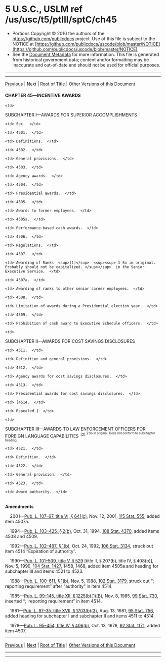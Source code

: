 ---
---

# 5 U.S.C., USLM ref /us/usc/t5/ptIII/sptC/ch45

* Portions Copyright © 2016 the authors of the https://github.com/publicdocs project.
  Use of this file is subject to the NOTICE at [https://github.com/publicdocs/uscode/blob/master/NOTICE](https://github.com/publicdocs/uscode/blob/master/NOTICE)
* See the [Document Metadata](././../../../../../..//README.md) for more information.
  This file is generated from historical government data; content and/or formatting may be inaccurate and out-of-date and should not be used for official purposes.

----------
----------

[Previous](./../../../../../..//us/usc/t5/ptIII/sptC/ch43/schII/m__us_usc_t5_s4315.md) | [Next](./../../../../../..//us/usc/t5/ptIII/sptC/ch45/schI/m__us_usc_t5_ptIII_sptC_ch45_schI.md) | [Root of Title](./../../../../../../) | [Other Versions of this Document](https://publicdocs.github.io/go/links?ns=uslm&ref=%2Fus%2Fusc%2Ft5%2FptIII%2FsptC%2Fch45)

#### CHAPTER 45—INCENTIVE AWARDS

<table>

  <tr>

    <td> 

SUBCHAPTER I—AWARDS FOR SUPERIOR ACCOMPLISHMENTS  </td>

  </tr>

  <tr>

    <td> Sec.  </td>

  </tr>

  <tr>

    <td> 4501.  </td>

    <td> Definitions.  </td>

  </tr>

  <tr>

    <td> 4502.  </td>

    <td> General provisions.  </td>

  </tr>

  <tr>

    <td> 4503.  </td>

    <td> Agency awards.  </td>

  </tr>

  <tr>

    <td> 4504.  </td>

    <td> Presidential awards.  </td>

  </tr>

  <tr>

    <td> 4505.  </td>

    <td> Awards to former employees.  </td>

  </tr>

  <tr>

    <td> 4505a.  </td>

    <td> Performance-based cash awards.  </td>

  </tr>

  <tr>

    <td> 4506.  </td>

    <td> Regulations.  </td>

  </tr>

  <tr>

    <td> 4507.  </td>

    <td> Awarding of Ranks  <sup>[1]</sup>  <sup><sup> 1 So in original. Probably should not be capitalized. </sup></sup>  in the Senior Executive Service.  </td>

  </tr>

  <tr>

    <td> 4507a.  </td>

    <td> Awarding of ranks to other senior career employees.  </td>

  </tr>

  <tr>

    <td> 4508.  </td>

    <td> Limitation of awards during a Presidential election year.  </td>

  </tr>

  <tr>

    <td> 4509.  </td>

    <td> Prohibition of cash award to Executive Schedule officers.  </td>

  </tr>

  <tr>

    <td> 

SUBCHAPTER II—AWARDS FOR COST SAVINGS DISCLOSURES  </td>

  </tr>

  <tr>

    <td> 4511.  </td>

    <td> Definition and general provisions.  </td>

  </tr>

  <tr>

    <td> 4512.  </td>

    <td> Agency awards for cost savings disclosures.  </td>

  </tr>

  <tr>

    <td> 4513.  </td>

    <td> Presidential awards for cost savings disclosures.  </td>

  </tr>

  <tr>

    <td> [4514.  </td>

    <td> Repealed.]  </td>

  </tr>

  <tr>

    <td> 

SUBCHAPTER III—AWARDS TO LAW ENFORCEMENT OFFICERS FOR FOREIGN LANGUAGE CAPABILITIES  <sup>[2]</sup>  <sup><sup> 2 So in original. Does not conform to subchapter heading. </sup></sup>   </td>

  </tr>

  <tr>

    <td> 4521.  </td>

    <td> Definition.  </td>

  </tr>

  <tr>

    <td> 4522.  </td>

    <td> General provision.  </td>

  </tr>

  <tr>

    <td> 4523.  </td>

    <td> Award authority.  </td>

  </tr>

</table>

 __Amendments__ 

    2001—[Pub. L. 107–67, title VI, § 641(c)][/us/pl/107/67/s641/c], Nov. 12, 2001, [115 Stat. 555][/us/stat/115/555], added item 4507a.

    1994—[Pub. L. 103–425, § 2(b)][/us/pl/103/425/s2/b], Oct. 31, 1994, [108 Stat. 4370][/us/stat/108/4370], added items 4508 and 4509.

    1992—[Pub. L. 102–487, § 1(b)][/us/pl/102/487/s1/b], Oct. 24, 1992, [106 Stat. 3134][/us/stat/106/3134], struck out item 4514 “Expiration of authority”.

    1990—[Pub. L. 101–509, title V, § 529][/us/pl/101/509/s529] \[title II, § 207(b), title IV, § 408(b)\], Nov. 5, 1990, [104 Stat. 1427][/us/stat/104/1427], 1458, 1468, added item 4505a and heading for subchapter III and items 4521 to 4523.

    1988—[Pub. L. 100–611, § 1(b)][/us/pl/100/611/s1/b], Nov. 5, 1988, [102 Stat. 3179][/us/stat/102/3179], struck out “; reporting requirement” after “authority” in item 4514.

    1985—[Pub. L. 99–145, title XII, § 1225(b)(1)(B)][/us/pl/99/145/s1225/b/1/B], Nov. 8, 1985, [99 Stat. 730][/us/stat/99/730], inserted “; reporting requirement” in item 4514.

    1981—[Pub. L. 97–35, title XVII, § 1703(b)(3)][/us/pl/97/35/s1703/b/3], Aug. 13, 1981, [95 Stat. 756][/us/stat/95/756], added heading for subchapter I and subchapter II and items 4511 to 4514.

    1978—[Pub. L. 95–454, title IV, § 406(b)][/us/pl/95/454/s406/b], Oct. 13, 1978, [92 Stat. 1171][/us/stat/92/1171], added item 4507.

----------

[Previous](./../../../../../..//us/usc/t5/ptIII/sptC/ch43/schII/m__us_usc_t5_s4315.md) | [Next](./../../../../../..//us/usc/t5/ptIII/sptC/ch45/schI/m__us_usc_t5_ptIII_sptC_ch45_schI.md) | [Root of Title](./../../../../../../) | [Other Versions of this Document](https://publicdocs.github.io/go/links?ns=uslm&ref=%2Fus%2Fusc%2Ft5%2FptIII%2FsptC%2Fch45)

----------
----------

[/us/pl/107/67/s641/c]: https://publicdocs.github.io/go/links?ns=uslm&ref=%2Fus%2Fpl%2F107%2F67%2Fs641%2Fc
[/us/stat/115/555]: https://publicdocs.github.io/go/links?ns=uslm&ref=%2Fus%2Fstat%2F115%2F555
[/us/pl/103/425/s2/b]: https://publicdocs.github.io/go/links?ns=uslm&ref=%2Fus%2Fpl%2F103%2F425%2Fs2%2Fb
[/us/stat/108/4370]: https://publicdocs.github.io/go/links?ns=uslm&ref=%2Fus%2Fstat%2F108%2F4370
[/us/pl/102/487/s1/b]: https://publicdocs.github.io/go/links?ns=uslm&ref=%2Fus%2Fpl%2F102%2F487%2Fs1%2Fb
[/us/stat/106/3134]: https://publicdocs.github.io/go/links?ns=uslm&ref=%2Fus%2Fstat%2F106%2F3134
[/us/pl/101/509/s529]: https://publicdocs.github.io/go/links?ns=uslm&ref=%2Fus%2Fpl%2F101%2F509%2Fs529
[/us/stat/104/1427]: https://publicdocs.github.io/go/links?ns=uslm&ref=%2Fus%2Fstat%2F104%2F1427
[/us/pl/100/611/s1/b]: https://publicdocs.github.io/go/links?ns=uslm&ref=%2Fus%2Fpl%2F100%2F611%2Fs1%2Fb
[/us/stat/102/3179]: https://publicdocs.github.io/go/links?ns=uslm&ref=%2Fus%2Fstat%2F102%2F3179
[/us/pl/99/145/s1225/b/1/B]: https://publicdocs.github.io/go/links?ns=uslm&ref=%2Fus%2Fpl%2F99%2F145%2Fs1225%2Fb%2F1%2FB
[/us/stat/99/730]: https://publicdocs.github.io/go/links?ns=uslm&ref=%2Fus%2Fstat%2F99%2F730
[/us/pl/97/35/s1703/b/3]: https://publicdocs.github.io/go/links?ns=uslm&ref=%2Fus%2Fpl%2F97%2F35%2Fs1703%2Fb%2F3
[/us/stat/95/756]: https://publicdocs.github.io/go/links?ns=uslm&ref=%2Fus%2Fstat%2F95%2F756
[/us/pl/95/454/s406/b]: https://publicdocs.github.io/go/links?ns=uslm&ref=%2Fus%2Fpl%2F95%2F454%2Fs406%2Fb
[/us/stat/92/1171]: https://publicdocs.github.io/go/links?ns=uslm&ref=%2Fus%2Fstat%2F92%2F1171


